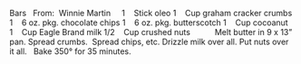 Bars
 
From:  Winnie Martin
 
 
1    Stick oleo
1    Cup graham cracker crumbs
1    6 oz. pkg. chocolate chips
1    6 oz. pkg. butterscotch
1    Cup cocoanut
1    Cup Eagle Brand milk
1/2    Cup crushed nuts    
 
 
 
Melt butter in 9 x 13” pan. 
Spread crumbs.  Spread chips, etc.
Drizzle milk over all. 
Put nuts over it all.
 
Bake 350° for 35 minutes.
 
